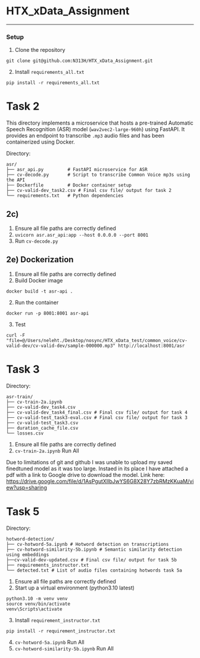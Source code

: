# HTX_xData_Assignment


---

### Setup

1. Clone the repository
```
git clone git@github.com:N313H/HTX_xData_Assignment.git
```
2. Install `requirements_all.txt`
```
pip install -r requirements_all.txt
```


# Task 2

This directory implements a microservice that hosts a pre-trained Automatic Speech Recognition (ASR) model (`wav2vec2-large-960h`) using FastAPI. It provides an endpoint to transcribe `.mp3` audio files and has been containerized using Docker.

Directory:
```
asr/
├── asr_api.py         # FastAPI microservice for ASR
├── cv-decode.py       # Script to transcribe Common Voice mp3s using the API
├── Dockerfile         # Docker container setup
├── cv-valid-dev_task2.csv # Final csv file/ output for task 2
└── requirements.txt   # Python dependencies
```
## 2c) 
1. Ensure all file paths are correctly defined
2. ```uvicorn asr.asr_api:app --host 0.0.0.0 --port 8001```
3. Run `cv-decode.py `
   

## 2e) Dockerization
1. Ensure all file paths are correctly defined
2. Build Docker image
```
docker build -t asr-api .
```

2. Run the container
```
docker run -p 8001:8001 asr-api
```

3. Test 

```
curl -F "file=@/Users/neleht./Desktop/nosync/HTX_xData_test/common_voice/cv-valid-dev/cv-valid-dev/sample-000000.mp3" http://localhost:8001/asr
```


# Task 3

Directory:
```
asr-train/
├── cv-train-2a.ipynb
├── cv-valid-dev_task4.csv
├── cv-valid-dev_task4_final.csv # Final csv file/ output for task 4
├── cv-valid-test_task3-eval.csv # Final csv file/ output for task 3
├── cv-valid-test_task3.csv
├── duration_cache_file.csv
└── losses.csv
```
1. Ensure all file paths are correctly defined
2. `cv-train-2a.ipynb` Run All

Due to limitations of git and github I was unable to upload my saved finedtuned model as it was too large. Instaed in its place I have attached a pdf with a link to Google drive to download the model. 
Link here: https://drive.google.com/file/d/1AsPgutXIlbJwYS6G8X28Y7zbRMzKKuaM/view?usp=sharing

# Task 5

Directory:
```
hotword-detection/
├── cv-hotword-5a.ipynb # Hotword detection on transcriptions
├── cv-hotword-similarity-5b.ipynb # Semantic similarity detection using embeddings
├──cv-valid-dev-updated.csv # Final csv file/ output for task 5b
├── requirements_instructor.txt
└── detected.txt # List of audio files containing hotwords task 5a

```

1. Ensure all file paths are correctly defined
2. Start up a virtual environment (python3.10 latest)
```
python3.10 -m venv venv
source venv/bin/activate
venv\Scripts\activate
```

3. Install  `requirement_instructor.txt`
```
pip install -r requirement_instructor.txt
```

4. `cv-hotword-5a.ipynb` Run All
5. `cv-hotword-similarity-5b.ipynb` Run All


   


